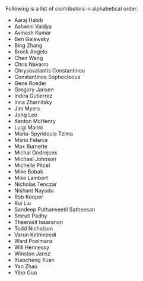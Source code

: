 Following is a list of contributors in alphabetical order:

- Aaraj Habib
- Ashwini Vaidya
- Avinash Kumar
- Ben Galewsky
- Bing Zhang
- Brock Angelo
- Chen Wang
- Chris Navarro
- Chrysovalantis Constantinou
- Constantinos Sophocleous
- Gene Roeder
- Gregory Jansen
- Indira Gutierrez
- Inna Zharnitsky
- Jim Myers
- Jong Lee
- Kenton McHenry
- Luigi Marini
- Maria-Spyridoula Tzima
- Mario Felarca
- Max Burnette
- Michal Ondrejcek
- Michael Johnson
- Michelle Pitcel
- Mike Bobak
- Mike Lambert
- Nicholas Tenczar
- Nishant Nayudu
- Rob Kooper
- Rui Liu
- Sandeep Puthanveetil Satheesan
- Smruti Padhy
- Theerasit Issaranon
- Todd Nicholson
- Varun Kethineedi
- Ward Poelmans
- Will Hennessy
- Winston Jansz
- Xiaocheng Yuan
- Yan Zhao
- Yibo Guo
